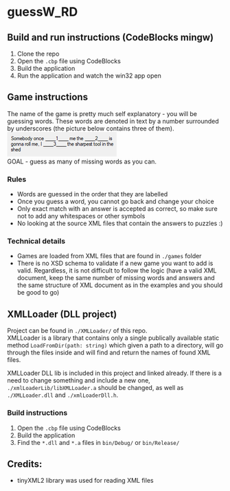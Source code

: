 # guessW_RD

## Build and run instructions (CodeBlocks mingw)

1. Clone the repo
1. Open the `.cbp` file using CodeBlocks
1. Build the application
1. Run the application and watch the win32 app open

## Game instructions
The name of the game is pretty much self explanatory - you will be guessing words. These words are denoted in text by a number surrounded by underscores (the picture below contains three of them).
![missing_word](images/missing_word.png)<br/>
GOAL - guess as many of missing words as you can.

### Rules
- Words are guessed in the order that they are labelled
- Once you guess a word, you cannot go back and change your choice
- Only exact match with an answer is accepted as correct, so make sure not to add any whitespaces or other symbols
- No looking at the source XML files that contain the answers to puzzles :)

### Technical details
- Games are loaded from XML files that are found in `./games` folder
- There is no XSD schema to validate if a new game you want to add is valid. Regardless, it is not difficult to follow the logic (have a valid XML document, keep the same number of missing words and answers and the same structure of XML document as in the examples and you should be good to go)

## XMLLoader (DLL project)
Project can be found in `./XMLLoader/` of this repo.<br/>
XMLLoader is a library that contains only a single publically available static method `LoadFromDir(path: string)` which given a path to a directory, will go through the files inside and will find and return the names of found XML files.<br/>

XMLLoader DLL lib is included in this project and linked already. If there is a need to change something and include a new one, `./xmlLoaderLib/libXMLLoader.a` should be changed, as well as `./XMLLoader.dll` and `./xmlLoaderDll.h`.

### Build instructions
1. Open the `.cbp` file using CodeBlocks
1. Build the application
1. Find the `*.dll` and `*.a` files in `bin/Debug/` or `bin/Release/`


## Credits:
- tinyXML2 library was used for reading XML files